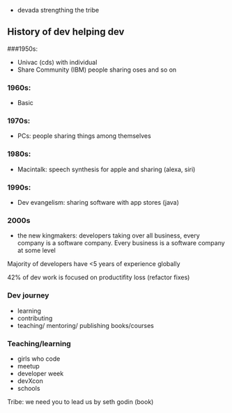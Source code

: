 - devada strengthing the tribe

## History of dev helping dev
###1950s:
- Univac (cds) with individual
- Share Community (IBM) people sharing oses and so on
### 1960s:
- Basic
### 1970s:
- PCs: people sharing things among themselves
### 1980s:
- Macintalk: speech synthesis for apple and sharing (alexa, siri)
### 1990s:
- Dev evangelism: sharing software with app stores (java)
### 2000s
- the new kingmakers: developers taking over all business, every company is a software company. Every business is a software company at some level

Majority of developers have <5 years of experience globally

42% of dev work is focused on productifity loss (refactor fixes)

### Dev journey
- learning
- contributing
- teaching/ mentoring/ publishing books/courses

### Teaching/learning
- girls who code
- meetup
- developer week
- devXcon
- schools

Tribe: we need you to lead us by seth godin (book)


